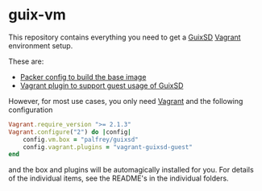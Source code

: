 guix-vm
=======

This repository contains everything you need to get a [GuixSD](https://guix.gnu.org/) [Vagrant](https://www.vagrantup.com/) environment setup.

These are:
* [Packer config to build the base image](packer)
* [Vagrant plugin to support guest usage of GuixSD](vagrant-guixsd-guest)


However, for most use cases, you only need [Vagrant](https://www.vagrantup.com/) and the following configuration

```Ruby
Vagrant.require_version ">= 2.1.3"
Vagrant.configure("2") do |config|
    config.vm.box = "palfrey/guixsd"
    config.vagrant.plugins = "vagrant-guixsd-guest"
end
```

and the box and plugins will be automagically installed for you. For details of the individual items, see the README's in the individual folders.